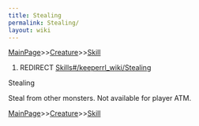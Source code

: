```yaml
---
title: Stealing
permalink: Stealing/
layout: wiki
---
```


[MainPage](/keeperrl_wiki/ "wikilink")>>[Creature](/keeperrl_wiki/Creature_Guide "wikilink")>>[Skill](/keeperrl_wiki/Skills "wikilink")

1.  REDIRECT [Skills\#/keeperrl_wiki/Stealing](/keeperrl_wiki/Stealing "wikilink")

Stealing

Steal from other monsters. Not available for player ATM.

[MainPage](/keeperrl_wiki/ "wikilink")>>[Creature](/keeperrl_wiki/Creature_Guide "wikilink")>>[Skill](/keeperrl_wiki/Skills "wikilink")

